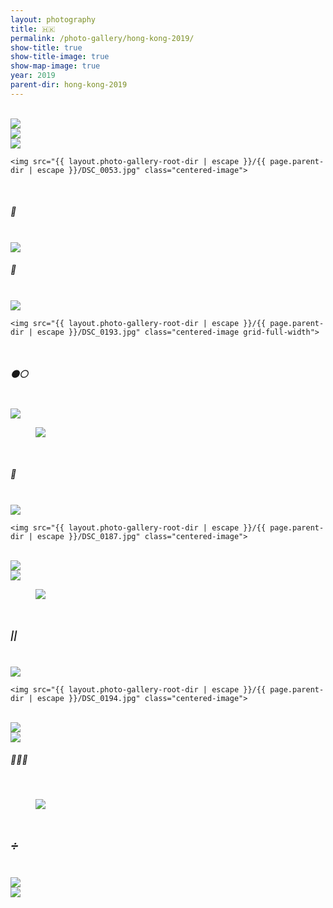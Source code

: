 ```yaml
---
layout: photography
title: 🇭🇰
permalink: /photo-gallery/hong-kong-2019/
show-title: true
show-title-image: true
show-map-image: true
year: 2019
parent-dir: hong-kong-2019
---
```


<br/>

<img src="{{ layout.photo-gallery-root-dir | escape }}/{{ page.parent-dir | escape }}/DSC_0066.jpg" class="centered-image">

<br/>

<img src="{{ layout.photo-gallery-root-dir | escape }}/{{ page.parent-dir | escape }}/DSC_0080.jpg" class="centered-image">

<br/>

<div class="grid">
    <img src="{{ layout.photo-gallery-root-dir | escape }}/{{ page.parent-dir | escape }}/DSC_0204.jpg" class="centered-image">

    <img src="{{ layout.photo-gallery-root-dir | escape }}/{{ page.parent-dir | escape }}/DSC_0053.jpg" class="centered-image">

</div>

<br/>

<div class="center-justify"><h5>🚦</h5></div>

<br/>

<img src="{{ layout.photo-gallery-root-dir | escape }}/{{ page.parent-dir | escape }}/DSC_0114.jpg" class="centered-image">

<br/>

<div class="center-justify"><h5>🏢</h5></div>

<br/>

<div class="grid">
    <img src="{{ layout.photo-gallery-root-dir | escape }}/{{ page.parent-dir | escape }}/DSC_0198.jpg" class="centered-image grid-full-width">

    <img src="{{ layout.photo-gallery-root-dir | escape }}/{{ page.parent-dir | escape }}/DSC_0193.jpg" class="centered-image grid-full-width">

</div>

<br/>

<div class="center-justify"><h5>⚫️⚪️</h5></div>

<br/>

<img src="{{ layout.photo-gallery-root-dir | escape }}/{{ page.parent-dir | escape }}/DSC_0152.jpg" class="centered-image">

<br/>

<figure class='full-width'>
    <img src="{{ layout.photo-gallery-root-dir | escape }}/{{ page.parent-dir | escape }}/DSC_0153.jpg" class="centered-image">
</figure>

<br/>

<div class="center-justify"><h5>🚏</h5></div>

<br/>

<div class="grid">
    <img src="{{ layout.photo-gallery-root-dir | escape }}/{{ page.parent-dir | escape }}/DSC_0056.jpg" class="centered-image">

    <img src="{{ layout.photo-gallery-root-dir | escape }}/{{ page.parent-dir | escape }}/DSC_0187.jpg" class="centered-image">

</div>

<br/>

<img src="{{ layout.photo-gallery-root-dir | escape }}/{{ page.parent-dir | escape }}/DSC_0127.jpg" class="centered-image">

<br/>

<img src="{{ layout.photo-gallery-root-dir | escape }}/{{ page.parent-dir | escape }}/DSC_0154.jpg" class="centered-image">

<br/>

<figure class='full-width'>
    <img src="{{ layout.photo-gallery-root-dir | escape }}/{{ page.parent-dir | escape }}/DSC_0159.jpg" class="centered-image">
</figure>

<br/>

<div class="center-justify"><h5>||</h5></div>

<br/>

<div class="grid">
    <img src="{{ layout.photo-gallery-root-dir | escape }}/{{ page.parent-dir | escape }}/DSC_0200.jpg" class="centered-image">

    <img src="{{ layout.photo-gallery-root-dir | escape }}/{{ page.parent-dir | escape }}/DSC_0194.jpg" class="centered-image">

</div>

<br/>

<img src="{{ layout.photo-gallery-root-dir | escape }}/{{ page.parent-dir | escape }}/DSC_0139.jpg" class="centered-image">

<br/>

<img src="{{ layout.photo-gallery-root-dir | escape }}/{{ page.parent-dir | escape }}/DSC_0208.jpg" class="centered-image">

<br/>

<div class="center-justify"><h5>🌙🚶🏽</h5></div>

<br/>

<figure class='full-width'>
    <img src="{{ layout.photo-gallery-root-dir | escape }}/{{ page.parent-dir | escape }}/DSC_0175.jpg" class="centered-image">
</figure>

<br/>

<div class="center-justify"><h5>➗</h5></div>

<br/>

<img src="{{ layout.photo-gallery-root-dir | escape }}/{{ page.parent-dir | escape }}/DSC_0157.jpg" class="centered-image">

<br/>

<img src="{{ layout.photo-gallery-root-dir | escape }}/{{ page.parent-dir | escape }}/DSC_0183.jpg" class="centered-image">
